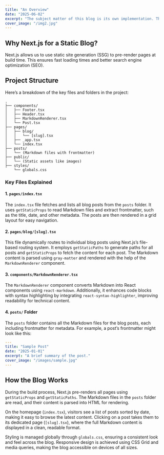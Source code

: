 ```yaml
---
title: "An Overview"
date: "2025-06-02"
excerpt: "The subject matter of this blog is its own implementation. The code that built it will be examined."
cover_image: "/img2.jpg"
---
```


## Why Next.js for a Static Blog?

Next.js allows us to use static site generation (SSG) to pre-render pages at build time. This ensures fast loading times and better search engine optimization (SEO).

## Project Structure

Here’s a breakdown of the key files and folders in the project:

```
.
├── components/
│   ├── Footer.tsx
│   ├── Header.tsx
│   ├── MarkdownRenderer.tsx
│   └── Post.tsx
├── pages/
│   ├── blog/
│   │   └── [slug].tsx
│   ├── _app.tsx
│   └── index.tsx
├── posts/
│   └── (Markdown files with frontmatter)
├── public/
│   └── (Static assets like images)
├── styles/
    └── globals.css
```

### Key Files Explained

#### 1. `pages/index.tsx`

The `index.tsx` file fetches and lists all blog posts from the `posts` folder. It uses `getStaticProps` to read Markdown files and extract frontmatter, such as the title, date, and other metadata. The posts are then rendered in a grid layout for easy navigation.

#### 2. `pages/blog/[slug].tsx`

This file dynamically routes to individual blog posts using Next.js’s file-based routing system. It employs `getStaticPaths` to generate paths for all posts and `getStaticProps` to fetch the content for each post. The Markdown content is parsed using `gray-matter` and rendered with the help of the `MarkdownRenderer` component.

#### 3. `components/MarkdownRenderer.tsx`

The `MarkdownRenderer` component converts Markdown into React components using `react-markdown`. Additionally, it enhances code blocks with syntax highlighting by integrating `react-syntax-highlighter`, improving readability for technical content.

#### 4. `posts/` Folder

The `posts` folder contains all the Markdown files for the blog posts, each including frontmatter for metadata. For example, a post’s frontmatter might look like this:

```yaml
---
title: "Sample Post"
date: "2025-01-01"
excerpt: "A brief summary of the post."
cover_image: "/images/sample.jpg"
---
```

## How the Blog Works

During the build process, Next.js pre-renders all pages using `getStaticProps` and `getStaticPaths`. The Markdown files in the `posts` folder are read, and their content is parsed into HTML for rendering.

On the homepage (`index.tsx`), visitors see a list of posts sorted by date, making it easy to browse the latest content. Clicking on a post takes them to its dedicated page (`[slug].tsx`), where the full Markdown content is displayed in a clean, readable format.

Styling is managed globally through `globals.css`, ensuring a consistent look and feel across the blog. Responsive design is achieved using CSS Grid and media queries, making the blog accessible on devices of all sizes.
